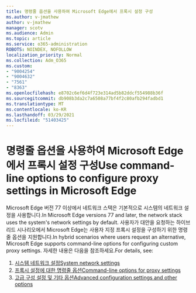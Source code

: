 ```yaml
---
title: 명령줄 옵션을 사용하여 Microsoft Edge에서 프록시 설정 구성
ms.author: v-jmathew
author: v-jmathew
manager: scotv
ms.audience: Admin
ms.topic: article
ms.service: o365-administration
ROBOTS: NOINDEX, NOFOLLOW
localization_priority: Normal
ms.collection: Adm_O365
ms.custom:
- "9004254"
- "9004632"
- "7561"
- "8363"
ms.openlocfilehash: e8702c6ef6d4f723e314ad5b82ddcf554988b36f
ms.sourcegitcommit: db908b3da2c7a6508a77bf4f2c80afb294fadbd1
ms.translationtype: MT
ms.contentlocale: ko-KR
ms.lasthandoff: 03/29/2021
ms.locfileid: "51403425"
---
```

# <a name="use-command-line-options-to-configure-proxy-settings-in-microsoft-edge"></a><span data-ttu-id="71a08-102">명령줄 옵션을 사용하여 Microsoft Edge에서 프록시 설정 구성</span><span class="sxs-lookup"><span data-stu-id="71a08-102">Use command-line options to configure proxy settings in Microsoft Edge</span></span>

<span data-ttu-id="71a08-103">Microsoft Edge 버전 77 이상에서 네트워크 스택은 기본적으로 시스템의 네트워크 설정을 사용합니다.</span><span class="sxs-lookup"><span data-stu-id="71a08-103">In Microsoft Edge versions 77 and later, the network stack uses the system's network settings by default.</span></span> <span data-ttu-id="71a08-104">사용자가 대안을 요청하는 하이브리드 시나리오에서 Microsoft Edge는 사용자 지정 프록시 설정을 구성하기 위한 명령줄 옵션을 지원합니다.</span><span class="sxs-lookup"><span data-stu-id="71a08-104">In hybrid scenarios where users request an alternative, Microsoft Edge supports command-line options for configuring custom proxy settings.</span></span> <span data-ttu-id="71a08-105">자세한 내용은 다음을 참조하세요.</span><span class="sxs-lookup"><span data-stu-id="71a08-105">For details, see:</span></span>

1. [<span data-ttu-id="71a08-106">시스템 네트워크 설정</span><span class="sxs-lookup"><span data-stu-id="71a08-106">System network settings</span></span>](https://go.microsoft.com/fwlink/?linkid=2133962)
2. [<span data-ttu-id="71a08-107">프록시 설정에 대한 명령줄 옵션</span><span class="sxs-lookup"><span data-stu-id="71a08-107">Command-line options for proxy settings</span></span>](https://go.microsoft.com/fwlink/?linkid=2134292)
3. [<span data-ttu-id="71a08-108">고급 구성 설정 및 기타 옵션</span><span class="sxs-lookup"><span data-stu-id="71a08-108">Advanced configuration settings and other options</span></span>](https://go.microsoft.com/fwlink/?linkid=2134293)
